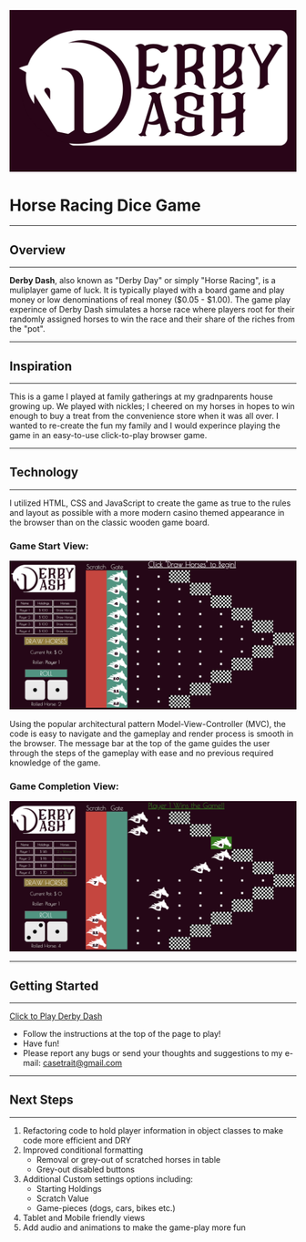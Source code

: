 ![Derby Dash Logo](/imgs/logo.png)
# Horse Racing Dice Game 
---
## Overview
---
**Derby Dash**, also known as "Derby Day" or simply "Horse Racing", is a muliplayer game of luck. It is typically played with a board game and play money or low denominations of real money ($0.05 - $1.00). The game play experince of Derby Dash simulates a horse race where players root for their randomly assigned horses to win the race and their share of the riches from the "pot". 

---
## Inspiration
---

This is a game I played at family gatherings at my gradnparents house growing up. We played with nickles; I cheered on my horses in hopes to win enough to buy a treat from the convenience store when it was all over. I wanted to re-create the fun my family and I would experince playing the game in an easy-to-use click-to-play browser game. 

---

## Technology
---
I utilized HTML, CSS and JavaScript to create the game as true to the rules and layout as possible with a more modern casino themed appearance in the browser than on the classic wooden game board. 

### Game Start View: 

![Start Screen](/imgs/Start-screen.png)

Using the popular architectural pattern Model-View-Controller (MVC), the code is easy to navigate and the gameplay and render process is smooth in the browser. The message bar at the top of the game guides the user through the steps of the gameplay with ease and no previous required knowledge of the game.

### Game Completion View:
![Game in Progess](/imgs/Game-progress.png)

---

## Getting Started
---
[Click to Play Derby Dash](https://casetrait.github.io/Project-1-Derby-Dash/)
- Follow the instructions at the top of the page to play!
- Have fun!
- Please report any bugs or send your thoughts and suggestions to my e-mail: casetrait@gmail.com 

---
## Next Steps
---
1. Refactoring code to hold player information in object classes to make code more efficient and DRY
2. Improved conditional formatting
    - Removal or grey-out of scratched horses in table
    - Grey-out disabled buttons
3. Additional Custom settings options including:
    - Starting Holdings
    - Scratch Value
    - Game-pieces (dogs, cars, bikes etc.)
4. Tablet and Mobile friendly views
5. Add audio and animations to make the game-play more fun
